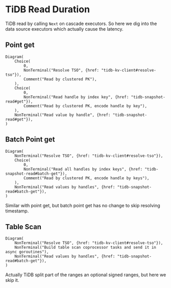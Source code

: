 # TiDB Read Duration

TiDB read by calling `Next` on cascade executors. So here we dig into the data source executors which actually cause the latency.

## Point get

```railroad
Diagram(
    Choice(
        0,
        NonTerminal("Resolve TSO", {href: "tidb-kv-client#resolve-tso"}),
        Comment("Read by clustered PK"),
    ),
    Choice(
        0,
        NonTerminal("Read handle by index key", {href: "tidb-snapshot-read#get"}),
        Comment("Read by clustered PK, encode handle by key"),
    ),
    NonTerminal("Read value by handle", {href: "tidb-snapshot-read#get"}),
)
```

## Batch Point get

```railroad
Diagram(
    NonTerminal("Resolve TSO", {href: "tidb-kv-client#resolve-tso"}),
    Choice(
        0,
        NonTerminal("Read all handles by index keys", {href: "tidb-snapshot-read#batch-get"}),
        Comment("Read by clustered PK, encode handle by keys"),
    ),
    NonTerminal("Read values by handles", {href: "tidb-snapshot-read#batch-get"}),
)
```

Similar with point get, but batch point get has no change to skip resolving timestamp.

## Table Scan

```railroad
Diagram(
    NonTerminal("Resolve TSO", {href: "tidb-kv-client#resolve-tso"}),
    NonTerminal("Build table scan coprocessor tasks and send it in async goroutines"),
    NonTerminal("Read values by handles", {href: "tidb-snapshot-read#batch-get"}),
)
```

Actually TiDB split part of the ranges an optional signed ranges, but here we skip it.

